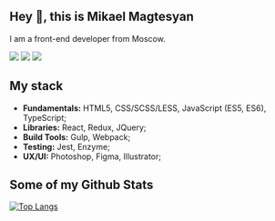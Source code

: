 ## Hey 👋, this is Mikael Magtesyan
<p align='left'>I am a front-end developer from Moscow.</p>
<a target="_blank" href="https://t.me/magtesyan"><img src="https://img.shields.io/badge/Telegram-000000?style=plastic&logo=Telegram&labelColor=blue"/></a>
<a target="_blank" href="mailto:mmagtesyan@gmail.com"><img src="https://img.shields.io/badge/Gmail-000000?style=plastic&logo=Gmail&labelColor=lightgray"/></a>
<a target="_blank" href="https://www.codewars.com/users/magtesyan"><img src="https://www.codewars.com/users/magtesyan/badges/micro"/></a><br>

## My stack
- **Fundamentals:** HTML5, CSS/SCSS/LESS, JavaScript (ES5, ES6), TypeScript;
- **Libraries:** React, Redux, JQuery;
- **Build Tools:** Gulp, Webpack;
- **Testing:** Jest, Enzyme;
- **UX/UI:** Photoshop, Figma, Illustrator;

## Some of my Github Stats

[![Top Langs](https://github-readme-stats.vercel.app/api/top-langs/?username=magtesyan&layout=compact)](https://github.com/magtesyan/github-readme-stats)
